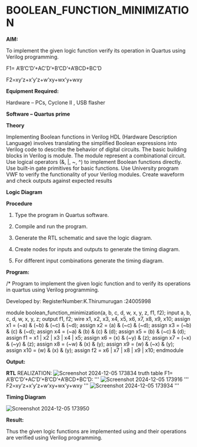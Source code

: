 # BOOLEAN_FUNCTION_MINIMIZATION

**AIM:**

To implement the given logic function verify its operation in Quartus using Verilog programming.

F1= A’B’C’D’+AC’D’+B’CD’+A’BCD+BC’D 

F2=xy’z+x’y’z+w’xy+wx’y+wxy

**Equipment Required:**

Hardware – PCs, Cyclone II , USB flasher

**Software – Quartus prime**

**Theory**

Implementing Boolean functions in Verilog HDL (Hardware Description Language) involves
translating the simplified Boolean expressions into Verilog code to describe the behavior of digital
circuits. The basic building blocks in Verilog is module. The module represent a combinational
circuit. Use logical operators (&, |, ~, ^) to implement Boolean functions directly. Use built-in gate
primitives for basic functions. Use University program VWF to verify the functionality of your Verilog
modules. Create waveform and check outputs against expected results

**Logic Diagram**



**Procedure**

1.	Type the program in Quartus software.

2.	Compile and run the program.

3.	Generate the RTL schematic and save the logic diagram.

4.	Create nodes for inputs and outputs to generate the timing diagram.

5.	For different input combinations generate the timing diagram.


**Program:**

/* Program to implement the given logic function and to verify its operations in quartus using Verilog programming. 

Developed by: RegisterNumber:K.Thirumurugan :24005998

module boolean_function_minimization(a, b, c, d, w, x, y, z, f1, f2);
input a, b, c, d, w, x, y, z;
output f1, f2;
wire x1, x2, x3, x4, x5, x6, x7, x8, x9, x10;
assign x1 = (~a) & (~b) & (~c) & (~d);
assign x2 = (a) & (~c) & (~d);
assign x3 = (~b) & (c) & (~d);
assign x4 = (~a) & (b) & (c) & (d);
assign x5 = (b) & (~c) & (d);
assign f1 = x1 | x2 | x3 | x4 | x5;
assign x6 = (x) & (~y) & (z);
assign x7 = (~x) & (~y) & (z);
assign x8 = (~w) & (x) & (y);
assign x9 = (w) & (~x) & (y);
assign x10 = (w) & (x) & (y);
assign f2 = x6 | x7 | x8 | x9 | x10;
endmodule


**Output:**


**RTL** REALIZATION:
![Screenshot 2024-12-05 173834](https://github.com/user-attachments/assets/a06e579e-e661-49c8-a158-302b74c6b295)
truth table
F1= A’B’C’D’+AC’D’+B’CD’+A’BCD+BC’D:
'''
![Screenshot 2024-12-05 173916](https://github.com/user-attachments/assets/a587f6e0-712e-4640-aba3-5601138dd056)
'''
F2=xy’z+x’y’z+w’xy+wx’y+wxy
'''
![Screenshot 2024-12-05 173934](https://github.com/user-attachments/assets/37caf1e5-10e7-4fff-8352-957eaedb9198)
'''


**Timing Diagram**

![Screenshot 2024-12-05 173950](https://github.com/user-attachments/assets/1603ae7f-68e2-4d96-9f64-d388c46184b8)

**Result:**

Thus the given logic functions are implemented using and their operations are verified using Verilog programming.

